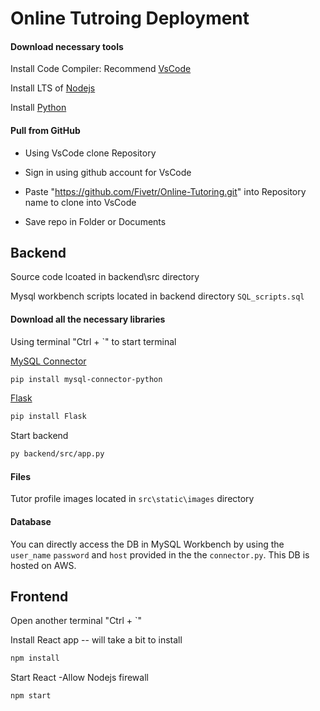 # Online Tutroing Deployment


#### Download necessary tools
Install Code Compiler: Recommend [VsCode](https://code.visualstudio.com/Download)

Install LTS of [Nodejs](https://nodejs.org/en/download)

Install [Python](https://www.python.org/downloads/)

#### Pull from GitHub

- Using VsCode clone Repository 

- Sign in using github account for VsCode

- Paste "https://github.com/Fivetr/Online-Tutoring.git" into Repository name to clone into VsCode

- Save repo in Folder or Documents

## Backend
Source code lcoated in backend\src directory

Mysql workbench scripts located in backend directory `SQL_scripts.sql`

#### Download all the necessary libraries

Using terminal "Ctrl + `" to start terminal

[MySQL Connector](https://dev.mysql.com/doc/connector-python/en/connector-python-installation-binary.html)
```bash
pip install mysql-connector-python
```
[Flask](https://pypi.org/project/Flask/)
```bash
pip install Flask
```
Start backend
```bash
py backend/src/app.py
```
#### Files

Tutor profile images located in `src\static\images` directory

#### Database
You can directly access the DB in MySQL Workbench 
by using the `user_name` `password` and `host` provided 
in the the `connector.py`. This DB is hosted on AWS.

## Frontend

Open another terminal "Ctrl + `" 

Install React app -- will take a bit to install
```bash
npm install 
``` 

Start React -Allow Nodejs firewall
```bash
npm start
``` 
